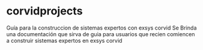 # corvidprojects
Guía para la construccion de sistemas expertos con exsys corvid
Se Brinda una documentación que sirva de guia para usuarios que recien comiencen a construir sistemas expertos en exsys corvid
